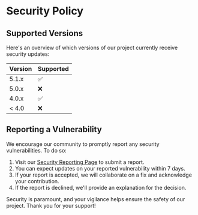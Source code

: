 # Security Policy

## Supported Versions

Here's an overview of which versions of our project currently receive security updates:

| Version | Supported          |
| ------- | ------------------ |
| 5.1.x   | :white_check_mark: |
| 5.0.x   | :x:                |
| 4.0.x   | :white_check_mark: |
| < 4.0   | :x:                |

## Reporting a Vulnerability

We encourage our community to promptly report any security vulnerabilities. To do so:

1. Visit our [Security Reporting Page](https://example.com/security-report) to submit a report.
2. You can expect updates on your reported vulnerability within 7 days.
3. If your report is accepted, we will collaborate on a fix and acknowledge your contribution.
4. If the report is declined, we'll provide an explanation for the decision.

Security is paramount, and your vigilance helps ensure the safety of our project. Thank you for your support!
